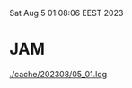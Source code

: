 Sat Aug  5 01:08:06 EEST 2023
# JAM
<a href='./cache/202308/05_01.log'>./cache/202308/05_01.log</a>
